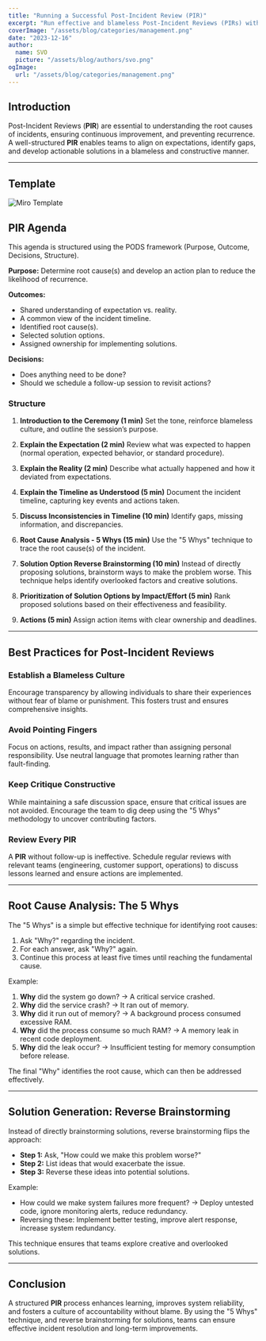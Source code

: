 ```yaml
---
title: "Running a Successful Post-Incident Review (PIR)"
excerpt: "Run effective and blameless Post-Incident Reviews (PIRs) with this structured approach using the PODS framework. This guide helps teams identify root causes, align on a shared timeline, and develop actionable solutions to prevent recurrence. By fostering a culture of transparency and collaboration, teams can turn incidents into learning opportunities, improve system reliability, and drive continuous improvement."
coverImage: "/assets/blog/categories/management.png"
date: "2023-12-16"
author:
  name: SVO
  picture: "/assets/blog/authors/svo.png"
ogImage:
  url: "/assets/blog/categories/management.png"
---
```


## Introduction

Post-Incident Reviews (**PIR**) are essential to understanding the root causes of incidents, ensuring continuous improvement, and preventing recurrence. A well-structured **PIR** enables teams to align on expectations, identify gaps, and develop actionable solutions in a blameless and constructive manner.

---

## Template

![Miro Template](/assets/blog/running-a-successful-pir/miro-template.png "Miro Template")

## **PIR** Agenda

This agenda is structured using the PODS framework (Purpose, Outcome, Decisions, Structure).

**Purpose:** Determine root cause(s) and develop an action plan to reduce the likelihood of recurrence.

**Outcomes:**

- Shared understanding of expectation vs. reality.
- A common view of the incident timeline.
- Identified root cause(s).
- Selected solution options.
- Assigned ownership for implementing solutions.

**Decisions:**

- Does anything need to be done?
- Should we schedule a follow-up session to revisit actions?

### Structure

1. **Introduction to the Ceremony (1 min)**
   Set the tone, reinforce blameless culture, and outline the session’s purpose.

2. **Explain the Expectation (2 min)**
   Review what was expected to happen (normal operation, expected behavior, or standard procedure).

3. **Explain the Reality (2 min)**
   Describe what actually happened and how it deviated from expectations.

4. **Explain the Timeline as Understood (5 min)**
   Document the incident timeline, capturing key events and actions taken.

5. **Discuss Inconsistencies in Timeline (10 min)**
   Identify gaps, missing information, and discrepancies.

6. **Root Cause Analysis - 5 Whys (15 min)**
   Use the "5 Whys" technique to trace the root cause(s) of the incident.

7. **Solution Option Reverse Brainstorming (10 min)**
   Instead of directly proposing solutions, brainstorm ways to make the problem worse. This technique helps identify overlooked factors and creative solutions.

8. **Prioritization of Solution Options by Impact/Effort (5 min)**
   Rank proposed solutions based on their effectiveness and feasibility.

9. **Actions (5 min)**
   Assign action items with clear ownership and deadlines.

---

## Best Practices for Post-Incident Reviews

### Establish a Blameless Culture

Encourage transparency by allowing individuals to share their experiences without fear of blame or punishment. This fosters trust and ensures comprehensive insights.

### Avoid Pointing Fingers

Focus on actions, results, and impact rather than assigning personal responsibility. Use neutral language that promotes learning rather than fault-finding.

### Keep Critique Constructive

While maintaining a safe discussion space, ensure that critical issues are not avoided. Encourage the team to dig deep using the "5 Whys" methodology to uncover contributing factors.

### Review Every **PIR**

A **PIR** without follow-up is ineffective. Schedule regular reviews with relevant teams (engineering, customer support, operations) to discuss lessons learned and ensure actions are implemented.

---

## Root Cause Analysis: The 5 Whys

The "5 Whys" is a simple but effective technique for identifying root causes:

1. Ask "Why?" regarding the incident.
2. For each answer, ask "Why?" again.
3. Continue this process at least five times until reaching the fundamental cause.

Example:

1. **Why** did the system go down? → A critical service crashed.
2. **Why** did the service crash? → It ran out of memory.
3. **Why** did it run out of memory? → A background process consumed excessive RAM.
4. **Why** did the process consume so much RAM? → A memory leak in recent code deployment.
5. **Why** did the leak occur? → Insufficient testing for memory consumption before release.

The final "Why" identifies the root cause, which can then be addressed effectively.

---

## Solution Generation: Reverse Brainstorming

Instead of directly brainstorming solutions, reverse brainstorming flips the approach:

- **Step 1:** Ask, "How could we make this problem worse?"
- **Step 2:** List ideas that would exacerbate the issue.
- **Step 3:** Reverse these ideas into potential solutions.

Example:

- How could we make system failures more frequent? → Deploy untested code, ignore monitoring alerts, reduce redundancy.
- Reversing these: Implement better testing, improve alert response, increase system redundancy.

This technique ensures that teams explore creative and overlooked solutions.

---

## Conclusion

A structured **PIR** process enhances learning, improves system reliability, and fosters a culture of accountability without blame. By using the "5 Whys" technique, and reverse brainstorming for solutions, teams can ensure effective incident resolution and long-term improvements.
